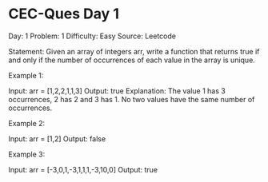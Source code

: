 # CEC-Ques Day 1

Day: 1
Problem: 1
Difficulty: Easy
Source: Leetcode 

Statement: 
Given an array of integers arr, write a function that returns true if and only if the number of occurrences of each value in the array is unique.
 
Example 1:

Input: arr = [1,2,2,1,1,3]
Output: true
Explanation: The value 1 has 3 occurrences, 2 has 2 and 3 has 1. No two values have the same number of occurrences.

Example 2:

Input: arr = [1,2]
Output: false

Example 3:

Input: arr = [-3,0,1,-3,1,1,1,-3,10,0]
Output: true


